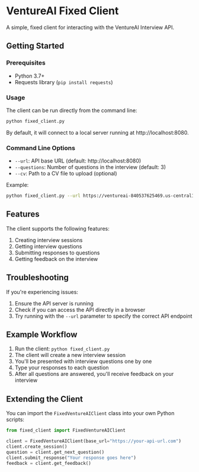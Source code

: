 # VentureAI Fixed Client

A simple, fixed client for interacting with the VentureAI Interview API.

## Getting Started

### Prerequisites

- Python 3.7+
- Requests library (`pip install requests`)

### Usage

The client can be run directly from the command line:

```bash
python fixed_client.py
```

By default, it will connect to a local server running at http://localhost:8080.

### Command Line Options

- `--url`: API base URL (default: http://localhost:8080)
- `--questions`: Number of questions in the interview (default: 3)
- `--cv`: Path to a CV file to upload (optional)

Example:

```bash
python fixed_client.py --url https://ventureai-840537625469.us-central1.run.app --questions 5
```

## Features

The client supports the following features:

1. Creating interview sessions
2. Getting interview questions
3. Submitting responses to questions
4. Getting feedback on the interview

## Troubleshooting

If you're experiencing issues:

1. Ensure the API server is running
2. Check if you can access the API directly in a browser
3. Try running with the `--url` parameter to specify the correct API endpoint

## Example Workflow

1. Run the client: `python fixed_client.py`
2. The client will create a new interview session
3. You'll be presented with interview questions one by one
4. Type your responses to each question
5. After all questions are answered, you'll receive feedback on your interview

## Extending the Client

You can import the `FixedVentureAIClient` class into your own Python scripts:

```python
from fixed_client import FixedVentureAIClient

client = FixedVentureAIClient(base_url="https://your-api-url.com")
client.create_session()
question = client.get_next_question()
client.submit_response("Your response goes here")
feedback = client.get_feedback()
```
